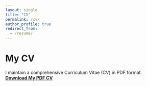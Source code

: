 ```yaml
---
layout: single
title: "CV"
permalink: /cv/
author_profile: true
redirect_from:
  - /resume/
---
```


# My CV

I maintain a comprehensive Curriculum Vitae (CV) in PDF format.  
[**Download My PDF CV**](https://<your-username>.github.io/files/AmitSingha_CV.pdf)

<!-- 
Commenting out any auto-generated sections:
{% comment %}
## Publications
<ul>
  {% for post in site.publications reversed %}
    {% include archive-single-cv.html %}
  {% endfor %}
</ul>

## Talks
<ul>
  {% for post in site.talks reversed %}
    {% include archive-single-talk-cv.html  %}
  {% endfor %}
</ul>

## Teaching
<ul>
  {% for post in site.teaching reversed %}
    {% include archive-single-cv.html %}
  {% endfor %}
</ul>
{% endcomment %}
-->
